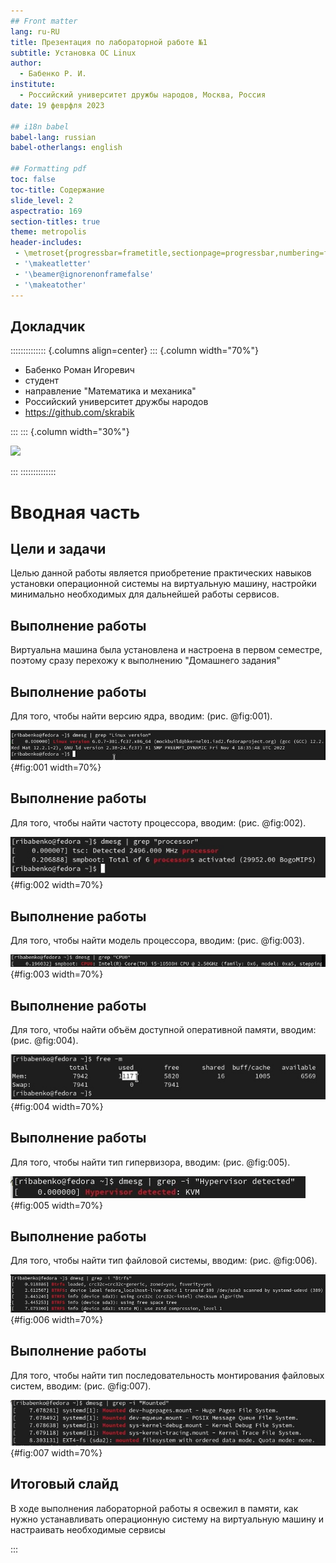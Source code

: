 ```yaml
---
## Front matter
lang: ru-RU
title: Презентация по лабораторной работе №1
subtitle: Установка OC Linux
author:
  - Бабенко Р. И.
institute:
  - Российский университет дружбы народов, Москва, Россия
date: 19 феврфля 2023

## i18n babel
babel-lang: russian
babel-otherlangs: english

## Formatting pdf
toc: false
toc-title: Содержание
slide_level: 2
aspectratio: 169
section-titles: true
theme: metropolis
header-includes:
 - \metroset{progressbar=frametitle,sectionpage=progressbar,numbering=fraction}
 - '\makeatletter'
 - '\beamer@ignorenonframefalse'
 - '\makeatother'
---
```


## Докладчик

:::::::::::::: {.columns align=center}
::: {.column width="70%"}

  * Бабенко Роман Игоревич
  * студент
  * направление "Математика и механика"
  * Российский университет дружбы народов
  * <https://github.com/skrabik>

:::
::: {.column width="30%"}

![](./image/babenko.jpg)

:::
::::::::::::::

# Вводная часть

## Цели и задачи

Целью данной работы является приобретение практических навыков установки операционной системы на виртуальную машину, настройки минимально необходимых для дальнейшей работы сервисов.

## Выполнение работы 

Виртуальна машина была установлена и настроена в первом семестре, поэтому сразу перехожу к выполнению "Домашнего задания"

## Выполнение работы 

Для того, чтобы найти версию ядра, вводим: (рис. @fig:001).

![](image/1.jpg){#fig:001 width=70%}

## Выполнение работы 

Для того, чтобы найти частоту процессора, вводим: (рис. @fig:002).

![](image/2.jpg){#fig:002 width=70%}

## Выполнение работы 

Для того, чтобы найти модель процессора, вводим: (рис. @fig:003).

![](image/3.jpg){#fig:003 width=70%}

## Выполнение работы 

Для того, чтобы найти объём доступной оперативной памяти, вводим: (рис. @fig:004).

![](image/4.jpg){#fig:004 width=70%}

## Выполнение работы 

Для того, чтобы найти тип гипервизора, вводим: (рис. @fig:005).

![](image/5.jpg){#fig:005 width=70%}

## Выполнение работы 

Для того, чтобы найти тип файловой системы, вводим: (рис. @fig:006).

![](image/6.jpg){#fig:006 width=70%}

## Выполнение работы 

Для того, чтобы найти тип последовательность монтирования файловых систем, вводим: (рис. @fig:007).

![](image/7.jpg){#fig:007 width=70%}

## Итоговый слайд

В ходе выполнения лабораторной работы я освежил в памяти, как нужно устанавливать операционную систему на виртуальную машину и настраивать необходимые сервисы

:::

